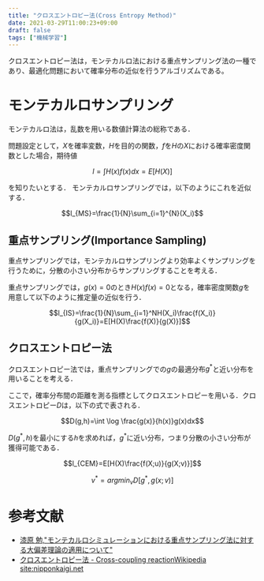 ```yaml
---
title: "クロスエントロピー法(Cross Entropy Method)"
date: 2021-03-29T11:00:23+09:00
draft: false
tags: ["機械学習"] 
---
```

<!--more-->
クロスエントロピー法は，モンテカルロ法における重点サンプリング法の一種であり、最適化問題において確率分布の近似を行うアルゴリズムである。

# モンテカルロサンプリング
モンテカルロ法は，乱数を用いる数値計算法の総称である．

問題設定として，$X$を確率変数，$H$を目的の関数，$f$を$H$の$X$における確率密度関数とした場合，期待値

$$l=\int H(x)f(x)dx = E[H(X)]$$

を知りたいとする．
モンテカルロサンプリングでは，以下のようにこれを近似する．

$$l_{MS}=\frac{1}{N}\sum_{i=1}^{N}(X_i)$$

## 重点サンプリング(Importance Sampling)
重点サンプリングでは，モンテカルロサンプリングより効率よくサンプリングを行うために，分散の小さい分布からサンプリングすることを考える．

重点サンプリングでは，$g(x)=0$のとき$H(x)f(x)=0$となる，確率密度関数$g$を用意して以下のように推定量の近似を行う．

$$l_{IS}=\frac{1}{N}\sum_{i=1}^NH(X_i)\frac{f(X_i)}{g(X_i)}=E[H(X)\frac{f(X)}{g(X)}]$$

## クロスエントロピー法
クロスエントロピー法では，重点サンプリングでの$g$の最適分布$g^*$と近い分布を用いることを考える．

ここで，確率分布間の距離を測る指標としてクロスエントロピーを用いる．クロスエントロピー$D$は，以下の式で表される．

$$D(g,h)=\int \log \frac{g(x)}{h(x)}g(x)dx$$

$D(g^\ast,h)$を最小にする$h$を求めれば，$g^\ast$に近い分布，つまり分散の小さい分布が獲得可能である．

$$l_{CEM}=E[H(X)\frac{f(X;u)}{g(X;v)}]$$

$$v^{\ast}=arg min_v D[g^{\ast},g(x;v)]$$

# 参考文献
- [漆原 勉,"モンテカルロシミュレーションにおける重点サンプリング法に対する大偏差理論の適用について"](https://sci-tech.ksc.kwansei.ac.jp/~chiyonobu/gseminar/urushihara.pdf)
- [クロスエントロピー法 - Cross-coupling reactionWikipedia  site:nipponkaigi.net](https://nipponkaigi.net/wiki/Cross-entropy_method)

